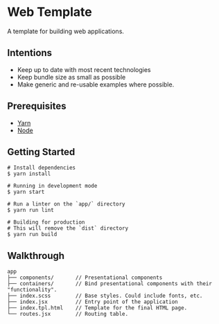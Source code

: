 # Web Template

A template for building web applications.

## Intentions

- Keep up to date with most recent technologies
- Keep bundle size as small as possible
- Make generic and re-usable examples where possible.

## Prerequisites

- [Yarn](https://yarnpkg.com/en/docs/install)
- [Node](https://nodejs.org/en/download/)

## Getting Started

```
# Install dependencies
$ yarn install

# Running in development mode
$ yarn start

# Run a linter on the `app/` directory
$ yarn run lint

# Building for production
# This will remove the `dist` directory
$ yarn run build
```

## Walkthrough

```
app
├── components/       // Presentational components
├── containers/       // Bind presentational components with their "functionality".
├── index.scss        // Base styles. Could include fonts, etc.
├── index.jsx         // Entry point of the application
├── index.tpl.html    // Template for the final HTML page.
└── routes.jsx        // Routing table.
```

